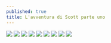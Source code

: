 ```yaml
---
published: true
title: L'avventura di Scott parte uno
---
```


![]({{site.baseurl}}/assets/scott1.jpeg)
![]({{site.baseurl}}/assets/scott2.jpeg)
![]({{site.baseurl}}/assets/scott3.jpeg)
![]({{site.baseurl}}/assets/scott4.jpeg)
![]({{site.baseurl}}/assets/scott5.jpeg)
![]({{site.baseurl}}/assets/scott6.jpeg)
![]({{site.baseurl}}/assets/scott7.jpeg)
![]({{site.baseurl}}/assets/scott8.jpeg)
![]({{site.baseurl}}/assets/scott9.jpeg)
